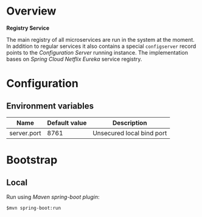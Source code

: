 # Overview

**Registry Service**

The main registry of all microservices are run in the system at the moment. 
In addition to regular services it also contains a special `configserver` record points to the *Configuration Server* running instance.
The implementation bases on *Spring Cloud Netflix Eureka* service registry.

# Configuration

## Environment variables

| Name | Default value | Description | 
| --- | --- | --- |
| server.port | 8761 | Unsecured local bind port |

# Bootstrap

## Local

Run using *Maven spring-boot plugin*:

`$mvn spring-boot:run`

     